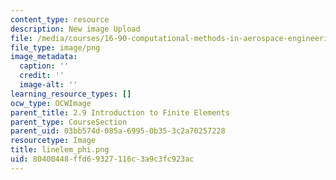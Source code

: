 ```yaml
---
content_type: resource
description: New image Upload
file: /media/courses/16-90-computational-methods-in-aerospace-engineering-spring-2014/80400448ffd69327116c3a9c3fc923ac_linelem_phi.png
file_type: image/png
image_metadata:
  caption: ''
  credit: ''
  image-alt: ''
learning_resource_types: []
ocw_type: OCWImage
parent_title: 2.9 Introduction to Finite Elements
parent_type: CourseSection
parent_uid: 03bb574d-085a-6995-0b35-3c2a70257228
resourcetype: Image
title: linelem_phi.png
uid: 80400448-ffd6-9327-116c-3a9c3fc923ac
---
```

